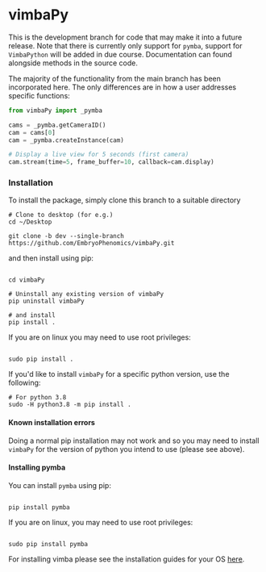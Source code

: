 # vimbaPy

This is the development branch for code that may make it into a future release. Note that there is currently only support for `pymba`, support for `VimbaPython` will be added in due course. Documentation can found alongside methods in the source code. 

The majority of the functionality from the main branch has been incorporated here. The only differences are in how a user addresses specific functions:

``` python
from vimbaPy import _pymba

cams = _pymba.getCameraID()
cam = cams[0]
cam = _pymba.createInstance(cam) 

# Display a live view for 5 seconds (first camera)
cam.stream(time=5, frame_buffer=10, callback=cam.display)

```

### Installation

To install the package, simply clone this branch to a suitable directory

``` shell
# Clone to desktop (for e.g.)
cd ~/Desktop

git clone -b dev --single-branch https://github.com/EmbryoPhenomics/vimbaPy.git

```
and then install using pip:

``` shell

cd vimbaPy

# Uninstall any existing version of vimbaPy
pip uninstall vimbaPy 

# and install
pip install .

```

If you are on linux you may need to use root privileges:

``` shell

sudo pip install .

```

If you'd like to install `vimbaPy` for a specific python version, use the following:

``` shell
# For python 3.8
sudo -H python3.8 -m pip install .

```
#### Known installation errors

Doing a normal pip installation may not work and so you may need to install `vimbaPy` for the version of python you intend to use (please see above). 

#### Installing pymba 

You can install `pymba` using pip:

``` shell

pip install pymba

```

If you are on linux, you may need to use root privileges:

``` shell 

sudo pip install pymba

```

For installing vimba please see the installation guides for your OS [here](https://www.alliedvision.com/en/products/software.html#c6444).

